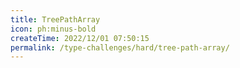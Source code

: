```yaml
---
title: TreePathArray
icon: ph:minus-bold
createTime: 2022/12/01 07:50:15
permalink: /type-challenges/hard/tree-path-array/
---
```

